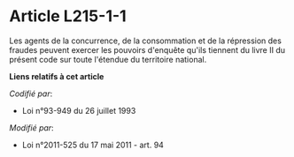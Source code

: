 # Article L215-1-1

Les                 agents de la concurrence, de la consommation et de la répression des fraudes peuvent exercer les pouvoirs
d'enquête qu'ils tiennent du livre II du présent code sur toute l'étendue du territoire national.

**Liens relatifs à cet article**

_Codifié par_:

  - Loi n°93-949 du 26 juillet 1993

_Modifié par_:

  - Loi n°2011-525 du 17 mai 2011 - art. 94
